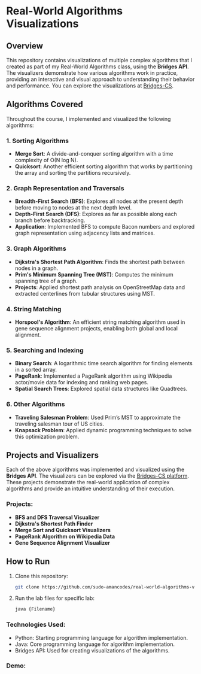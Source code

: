 # Real-World Algorithms Visualizations

## Overview
This repository contains visualizations of multiple complex algorithms that I created as part of my Real-World Algorithms class, using the **Bridges API**. The visualizers demonstrate how various algorithms work in practice, providing an interactive and visual approach to understanding their behavior and performance. You can explore the visualizations at [Bridges-CS](https://bridges-cs.herokuapp.com/username/amanw).

## Algorithms Covered
Throughout the course, I implemented and visualized the following algorithms:

### 1. **Sorting Algorithms**
- **Merge Sort**: A divide-and-conquer sorting algorithm with a time complexity of O(N log N).
- **Quicksort**: Another efficient sorting algorithm that works by partitioning the array and sorting the partitions recursively.

### 2. **Graph Representation and Traversals**
- **Breadth-First Search (BFS)**: Explores all nodes at the present depth before moving to nodes at the next depth level.
- **Depth-First Search (DFS)**: Explores as far as possible along each branch before backtracking.
- **Application**: Implemented BFS to compute Bacon numbers and explored graph representation using adjacency lists and matrices.

### 3. **Graph Algorithms**
- **Dijkstra's Shortest Path Algorithm**: Finds the shortest path between nodes in a graph.
- **Prim's Minimum Spanning Tree (MST)**: Computes the minimum spanning tree of a graph.
- **Projects**: Applied shortest path analysis on OpenStreetMap data and extracted centerlines from tubular structures using MST.

### 4. **String Matching**
- **Horspool's Algorithm**: An efficient string matching algorithm used in gene sequence alignment projects, enabling both global and local alignment.

### 5. **Searching and Indexing**
- **Binary Search**: A logarithmic time search algorithm for finding elements in a sorted array.
- **PageRank**: Implemented a PageRank algorithm using Wikipedia actor/movie data for indexing and ranking web pages.
- **Spatial Search Trees**: Explored spatial data structures like Quadtrees.

### 6. **Other Algorithms**
- **Traveling Salesman Problem**: Used Prim’s MST to approximate the traveling salesman tour of US cities.
- **Knapsack Problem**: Applied dynamic programming techniques to solve this optimization problem.

## Projects and Visualizers
Each of the above algorithms was implemented and visualized using the **Bridges API**. The visualizers can be explored via the [Bridges-CS platform](https://bridges-cs.herokuapp.com/username/amanw). These projects demonstrate the real-world application of complex algorithms and provide an intuitive understanding of their execution.

### Projects:
- **BFS and DFS Traversal Visualizer**
- **Dijkstra's Shortest Path Finder**
- **Merge Sort and Quicksort Visualizers**
- **PageRank Algorithm on Wikipedia Data**
- **Gene Sequence Alignment Visualizer**

## How to Run
1. Clone this repository:
   ```bash
   git clone https://github.com/sudo-amancodes/real-world-algorithms-visualizers.git
   ```
2. Run the lab files for specific lab:
   ```bash
   java {Filename}
   ```
### Technologies Used:
 - Python: Starting programming language for algorithm implementation.
 - Java: Core programming language for algorithm implementation.
 - Bridges API: Used for creating visualizations of the algorithms.

### Demo:

